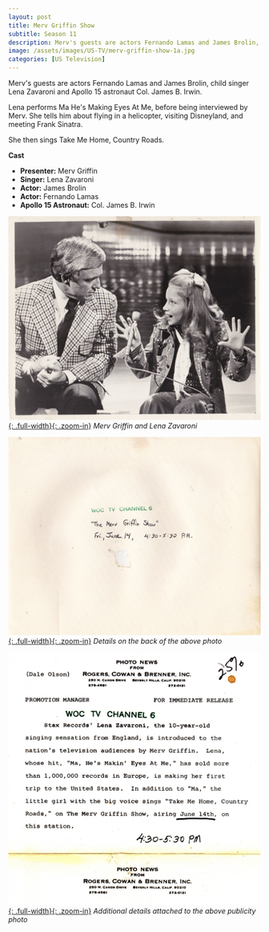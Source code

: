 ```yaml
---
layout: post
title: Merv Griffin Show
subtitle: Season 11
description: Merv's guests are actors Fernando Lamas and James Brolin, child singer Lena Zavaroni and Apollo 15 astronaut Col. James B. Irwin.
image: /assets/images/US-TV/merv-griffin-show-1a.jpg
categories: [US Television]
---
```


Merv's guests are actors Fernando Lamas and James Brolin, child singer Lena Zavaroni and Apollo 15 astronaut Col. James B. Irwin.

Lena performs Ma He's Making Eyes At Me, before being interviewed by Merv. She tells him about flying in a helicopter, visiting Disneyland, and meeting Frank Sinatra.

She then sings Take Me Home, Country Roads.

**Cast**
* **Presenter:** Merv Griffin
* **Singer:** Lena Zavaroni
* **Actor:** James Brolin
* **Actor:** Fernando Lamas
* **Apollo 15 Astronaut:** Col. James B. Irwin

[![](/assets/images/US-TV/merv-griffin-show-1a.jpg){: .full-width}{: .zoom-in}](/assets/images/US-TV/merv-griffin-show-1a.jpg)
<cite>Merv Griffin and Lena Zavaroni</cite>

[![](/assets/images/US-TV/merv-griffin-show-1b.jpg){: .full-width}{: .zoom-in}](/assets/images/US-TV/merv-griffin-show-1b.jpg)
<cite>Details on the back of the above photo</cite>

[![](/assets/images/US-TV/merv-griffin-show-1c.jpg){: .full-width}{: .zoom-in}](/assets/images/US-TV/merv-griffin-show-1c.jpg)
<cite>Additional details attached to the above publicity photo</cite>

